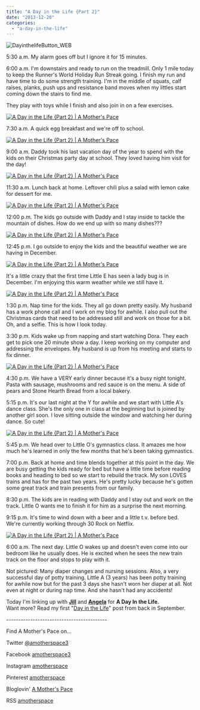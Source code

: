 ```yaml
---
title: "A Day in the Life {Part 2}"
date: "2013-12-20"
categories: 
  - "a-day-in-the-life"
---
```


  

![DayinthelifeButton_WEB](images/DayinthelifeButton_WEB.jpg "A Day in the Life {Part 2} | A Mother's Pace")

5:30 a.m. My alarm goes off but I ignore it for 15 minutes.   
  
6:00 a.m. I'm downstairs and ready to run on the treadmill. Only 1 mile today to keep the Runner's World Holiday Run Streak going. I finish my run and have time to do some strength training. I'm in the middle of squats, calf raises, planks, push ups and resistance band moves when my littles start coming down the stairs to find me.  
  
They play with toys while I finish and also join in on a few exercises.   
  
  

[![A Day in the Life {Part 2} | A Mother's Pace](images/DITL1.jpg "A Day in the Life {Part 2} | A Mother's Pace")](http://amotherspace.net/wp-content/uploads/2013/12/DITL1.jpg)

  
7:30 a.m. A quick egg breakfast and we're off to school.  
  
  

[![A Day in the Life {Part 2} | A Mother's Pace](images/IMAG3751.jpg "A Day in the Life {Part 2} | A Mother's Pace")](http://amotherspace.net/wp-content/uploads/2013/12/IMAG3751.jpg)

  

  
9:00 a.m. Daddy took his last vacation day of the year to spend with the kids on their Christmas party day at school. They loved having him visit for the day!  
  
  

[![A Day in the Life {Part 2} | A Mother's Pace](images/IMAG3753.jpg "A Day in the Life {Part 2} | A Mother's Pace")](http://amotherspace.net/wp-content/uploads/2013/12/IMAG3753.jpg)

  
11:30 a.m. Lunch back at home. Leftover chili plus a salad with lemon cake for dessert for me.   
  
  

[![A Day in the Life {Part 2} | A Mother's Pace](images/DITL2.jpg "A Day in the Life {Part 2} | A Mother's Pace")](http://amotherspace.net/wp-content/uploads/2013/12/DITL2.jpg)

  
12:00 p.m. The kids go outside with Daddy and I stay inside to tackle the mountain of dishes. How do we end up with so many dishes???  
  
  

[![A Day in the Life {Part 2} | A Mother's Pace](images/DITL3.jpg "A Day in the Life {Part 2} | A Mother's Pace")](http://amotherspace.net/wp-content/uploads/2013/12/DITL3.jpg)

  
12:45 p.m. I go outside to enjoy the kids and the beautiful weather we are having in December.   
  

[![A Day in the Life {Part 2} | A Mother's Pace](images/IMG_20131218_151051.jpg "A Day in the Life {Part 2} | A Mother's Pace")](http://amotherspace.net/wp-content/uploads/2013/12/IMG_20131218_151051.jpg)

  
It's a little crazy that the first time Little E has seen a lady bug is in December. I'm enjoying this warm weather while we still have it.  
  
  

[![A Day in the Life {Part 2} | A Mother's Pace](images/DITL4.jpg "A Day in the Life {Part 2} | A Mother's Pace")](http://amotherspace.net/wp-content/uploads/2013/12/DITL4.jpg)

  
1:30 p.m. Nap time for the kids. They all go down pretty easily. My husband has a work phone call and I work on my blog for awhile. I also pull out the Christmas cards that need to be addressed still and work on those for a bit. Oh, and a selfie. This is how I look today.  
  
3:30 p.m. Kids wake up from napping and start watching Dora. They each get to pick one 20 minute show a day. I keep working on my computer and addressing the envelopes. My husband is up from his meeting and starts to fix dinner.   
  

[![A Day in the Life {Part 2} | A Mother's Pace](images/IMAG3783.jpg "A Day in the Life {Part 2} | A Mother's Pace")](http://amotherspace.net/wp-content/uploads/2013/12/IMAG3783.jpg)

  
4:30 p.m. We have a VERY early dinner because it's a busy night tonight. Pasta with sausage, mushrooms and red sauce is on the menu. A side of pears and Stone Hearth Bread from a local bakery.  
  
5:15 p.m. It's our last night at the Y for awhile and we start with Little A's dance class. She's the only one in class at the beginning but is joined by another girl soon. I love sitting outside the window and watching her during dance. So cute!  
  

[![A Day in the Life {Part 2} | A Mother's Pace](images/DITL5.jpg "A Day in the Life {Part 2} | A Mother's Pace")](http://amotherspace.net/wp-content/uploads/2013/12/DITL5.jpg)

  
5:45 p.m. We head over to Little O's gymnastics class. It amazes me how much he's learned in only the few months that he's been taking gymnastics.  
  
7:00 p.m. Back at home and time blends together at this point in the day. We are busy getting the kids ready for bed but have a little time before reading books and heading to bed so we start to rebuild the track. My son LOVES trains and has for the past two years. He's pretty lucky because he's gotten some great track and train presents from our family.   
  
8:30 p.m. The kids are in reading with Daddy and I stay out and work on the track. Little O wants me to finish it for him as a surprise the next morning.  
  
9:15 p.m. It's time to wind down with a beer and a little t.v. before bed. We're currently working through 30 Rock on Netflix.   
  

[![A Day in the Life {Part 2} | A Mother's Pace](images/DITL6.jpg "A Day in the Life {Part 2} | A Mother's Pace")](http://amotherspace.net/wp-content/uploads/2013/12/DITL6.jpg)

  
6:00 a.m. The next day. Little O wakes up and doesn't even come into our bedroom like he usually does. He is excited when he sees the new train track on the floor and stops to play with it.   
  
Not pictured: Many diaper changes and nursing sessions. Also, a very successful day of potty training. Little A (3 years) has been potty training for awhile now but for the past 3 days she hasn't worn her diaper at all. Not even at night or during nap time. And she hasn't had any accidents!  
  
  
Today I'm linking up with [**Jill**](http://jillconyers.com/) and [**Angela**](http://www.happyfitmama.com/) for **A Day In the Life.**   
Want more? Read my first "[Day in the Life](http://amotherspace.blogspot.com/2013/09/a-day-in-life.html#.UrIZYfRDtSc)" post from back in September.  
  

\------------------------------------------

  
Find A Mother's Pace on...  
  
Twitter [@amotherspace3](https://twitter.com/amotherspace3)  
  
Facebook [amotherspace3](http://facebook.com/amotherspace3)  
  
Instagram [amotherspace](http://instagram.com/amotherspace)  
  
Pinterest [amotherspace](http://pinterest.com/amotherspace/)  
  
Bloglovin' [A Mother's Pace](http://www.bloglovin.com/en/blog/6680087)  
  
RSS [amotherspace](http://feeds.feedburner.com/amotherspace)
